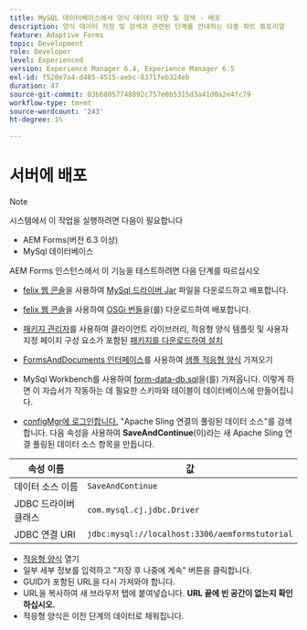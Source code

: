 ```yaml
---
title: MySQL 데이터베이스에서 양식 데이터 저장 및 검색 - 배포
description: 양식 데이터 저장 및 검색과 관련된 단계를 안내하는 다중 파트 튜토리얼
feature: Adaptive Forms
topic: Development
role: Developer
level: Experienced
version: Experience Manager 6.4, Experience Manager 6.5
exl-id: f520e7a4-d485-4515-aebc-8371feb324eb
duration: 47
source-git-commit: 03b68057748892c757e0b5315d3a41d0a2e4fc79
workflow-type: tm+mt
source-wordcount: '243'
ht-degree: 1%

---
```


# 서버에 배포

>[!NOTE]
>
>시스템에서 이 작업을 실행하려면 다음이 필요합니다
>
>* AEM Forms(버전 6.3 이상)
>* MySql 데이터베이스

AEM Forms 인스턴스에서 이 기능을 테스트하려면 다음 단계를 따르십시오

* [felix 웹 콘솔](http://localhost:4502/system/console/bundles)을 사용하여 [MySql 드라이버 Jar](assets/mysqldriver.jar) 파일을 다운로드하고 배포합니다.
* [felix 웹 콘솔](http://localhost:4502/system/console/bundles)을 사용하여 [OSGi 번들](assets/SaveAndContinue.SaveAndContinue.core-1.0-SNAPSHOT.jar)을(를) 다운로드하여 배포합니다.
* [패키지 관리자](http://localhost:4502/crx/packmgr/index.jsp)를 사용하여 클라이언트 라이브러리, 적응형 양식 템플릿 및 사용자 지정 페이지 구성 요소가 포함된 [패키지를 다운로드하여 설치](assets/store-and-fetch-af-with-data.zip)
* [FormsAndDocuments 인터페이스](http://localhost:4502/aem/forms.html/content/dam/formsanddocuments)를 사용하여 [샘플 적응형 양식](assets/sample-adaptive-form.zip) 가져오기

* MySql Workbench를 사용하여 [form-data-db.sql](assets/form-data-db.sql)을(를) 가져옵니다. 이렇게 하면 이 자습서가 작동하는 데 필요한 스키마와 테이블이 데이터베이스에 만들어집니다.
* [configMgr에 로그인합니다.](http://localhost:4502/system/console/configMgr) &quot;Apache Sling 연결의 풀링된 데이터 소스&quot;를 검색합니다. 다음 속성을 사용하여 **SaveAndContinue**(이)라는 새 Apache Sling 연결 풀링된 데이터 소스 항목을 만듭니다.

| 속성 이름 | 값 |
| ------------------------|---------------------------------------|
| 데이터 소스 이름 | `SaveAndContinue` |
| JDBC 드라이버 클래스 | `com.mysql.cj.jdbc.Driver` |
| JDBC 연결 URI | `jdbc:mysql://localhost:3306/aemformstutorial` |

* [적응형 양식](http://localhost:4502/content/dam/formsanddocuments/demostoreandretrieveformdata/jcr:content?wcmmode=disabled) 열기
* 일부 세부 정보를 입력하고 &quot;저장 후 나중에 계속&quot; 버튼을 클릭합니다.
* GUID가 포함된 URL을 다시 가져와야 합니다.
* URL을 복사하여 새 브라우저 탭에 붙여넣습니다. **URL 끝에 빈 공간이 없는지 확인하십시오.**
* 적응형 양식은 이전 단계의 데이터로 채워집니다.
